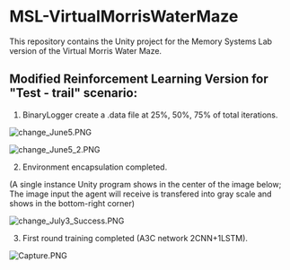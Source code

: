 # MSL-VirtualMorrisWaterMaze
This repository contains the Unity project for the Memory Systems Lab version of the Virtual Morris Water Maze.

## Modified Reinforcement Learning Version for "Test - trail" scenario:

1. BinaryLogger create a .data file at 25%, 50%, 75% of total iterations.

![change_June5.PNG](http://upload-images.jianshu.io/upload_images/1873837-765ed94e3894c185.PNG?imageMogr2/auto-orient/strip%7CimageView2/2/w/1240)

![change_June5_2.PNG](http://upload-images.jianshu.io/upload_images/1873837-e173316969dcf724.PNG?imageMogr2/auto-orient/strip%7CimageView2/2/w/1240)

2. Environment encapsulation completed.

(A single instance Unity program shows in the center of the image below; The image input the agent will receive is transfered into gray scale and shows in the bottom-right corner)

![change_July3_Success.PNG](http://upload-images.jianshu.io/upload_images/1873837-ae9a1fbc5051a946.PNG?imageMogr2/auto-orient/strip%7CimageView2/2/w/1240)

3. First round training completed (A3C network 2CNN+1LSTM).

![Capture.PNG](http://upload-images.jianshu.io/upload_images/1873837-26d77968be99b564.PNG?imageMogr2/auto-orient/strip%7CimageView2/2/w/1240)

